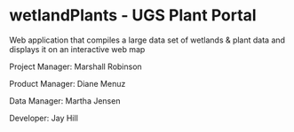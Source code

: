 # wetlandPlants - UGS Plant Portal
Web application that compiles a large data set of wetlands &amp; plant data and displays it on an interactive web map

Project Manager: 
Marshall Robinson

Product Manager:
Diane Menuz

Data Manager:
Martha Jensen

Developer:
Jay Hill
